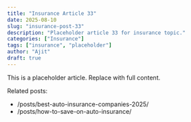 ```yaml
---
title: "Insurance Article 33"
date: 2025-08-10
slug: "insurance-post-33"
description: "Placeholder article 33 for insurance topic."
categories: ["Insurance"]
tags: ["insurance", "placeholder"]
author: "Ajit"
draft: true
---
```


This is a placeholder article. Replace with full content.

Related posts:

- /posts/best-auto-insurance-companies-2025/
- /posts/how-to-save-on-auto-insurance/

